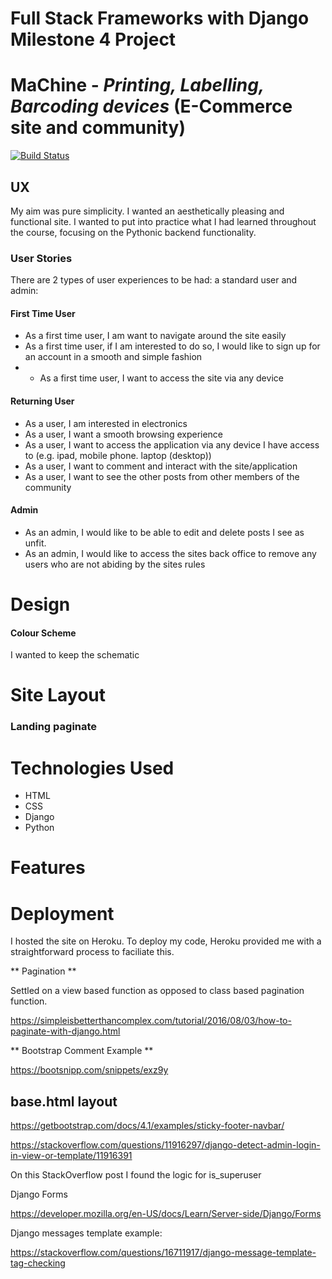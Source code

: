 # Full Stack Frameworks with Django Milestone 4 Project 

# MaChine - *Printing, Labelling, Barcoding devices* (E-Commerce site and community)

[![Build Status](https://travis-ci.com/NeiloErnesto89/FullStack_Django_MS4_MaChine.svg?branch=master)](https://travis-ci.com/NeiloErnesto89/FullStack_Django_MS4_MaChine)

## UX 

My aim was pure simplicity. I wanted an aesthetically pleasing and functional site. I wanted to put into practice what I had learned throughout the course, focusing on the Pythonic backend functionality.

### User Stories

There are 2 types of user experiences to be had: a standard user and admin:

#### First Time User

* As a first time user, I am want to navigate around the site easily
* As a first time user, if I am interested to do so, I would like to sign up for an account in a smooth and simple fashion
* * As a first time user, I want to access the site via any device

#### Returning User

* As a user, I am interested in electronics
* As a user, I want a smooth browsing experience 
* As a user, I want to access the application via any device I have access to (e.g. ipad, mobile phone. laptop (desktop))
* As a user, I want to comment and interact with the site/application
* As a user, I want to see the other posts from other members of the community 

#### Admin

* As an admin, I would like to be able to edit and delete posts I see as unfit.
* As an admin, I would like to access the sites back office to remove any users who are not abiding by the sites rules


# Design 

#### Colour Scheme

I wanted to keep the schematic 

# Site Layout 

### Landing paginate

# Technologies Used 

* HTML
* CSS
* Django  
* Python


# Features 

# Deployment 

I hosted the site on Heroku. To deploy my code, Heroku provided me with a straightforward process to faciliate this. 

** Pagination ** 

Settled on a view based function as opposed to class based pagination function.

https://simpleisbetterthancomplex.com/tutorial/2016/08/03/how-to-paginate-with-django.html


** Bootstrap Comment Example ** 

https://bootsnipp.com/snippets/exz9y

## base.html layout

https://getbootstrap.com/docs/4.1/examples/sticky-footer-navbar/

https://stackoverflow.com/questions/11916297/django-detect-admin-login-in-view-or-template/11916391

On this StackOverflow post I found the logic for is_superuser


Django Forms 

https://developer.mozilla.org/en-US/docs/Learn/Server-side/Django/Forms

Django messages template example: 

https://stackoverflow.com/questions/16711917/django-message-template-tag-checking